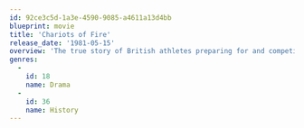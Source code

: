 ```yaml
---
id: 92ce3c5d-1a3e-4590-9085-a4611a13d4bb
blueprint: movie
title: 'Chariots of Fire'
release_date: '1981-05-15'
overview: 'The true story of British athletes preparing for and competing in the 1924 Summer Olympics.'
genres:
  -
    id: 18
    name: Drama
  -
    id: 36
    name: History
---
```

